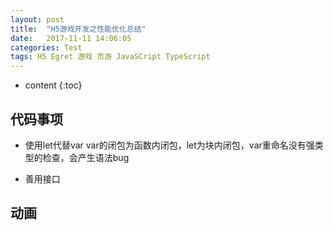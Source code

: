 ```yaml
---
layout: post
title:  "H5游戏开发之性能优化总结"
date:   2017-11-11 14:06:05
categories: Test
tags: H5 Egret 游戏 页游 JavaSCript TypeScript
---
```


* content
{:toc}

## 代码事项  

 - 使用let代替var  var的闭包为函数内闭包，let为块内闭包，var重命名没有强类型的检查，会产生语法bug  

 - 善用接口

## 动画


<!--more-->
